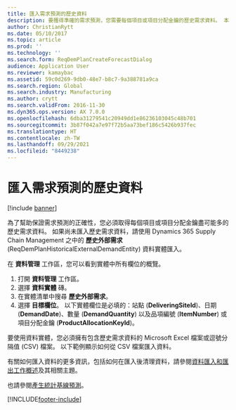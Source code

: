```yaml
---
title: 匯入需求預測的歷史資料
description: 要獲得準確的需求預測，您需要每個項目或項目分配金鑰的歷史需求資料。 本主題介紹如何使用資料實體從任何系統匯入歷史需求資料，以便您擁有更長的需求預測資料記錄。
author: ChristianRytt
ms.date: 05/10/2017
ms.topic: article
ms.prod: ''
ms.technology: ''
ms.search.form: ReqDemPlanCreateForecastDialog
audience: Application User
ms.reviewer: kamaybac
ms.assetid: 59c0d269-9db0-48e7-b8c7-9a388781a9ca
ms.search.region: Global
ms.search.industry: Manufacturing
ms.author: crytt
ms.search.validFrom: 2016-11-30
ms.dyn365.ops.version: AX 7.0.0
ms.openlocfilehash: 6dba31279541c20949dd1e86236103045c48b701
ms.sourcegitcommit: 3b87f042a7e97f72b5aa73bef186c5426b937fec
ms.translationtype: HT
ms.contentlocale: zh-TW
ms.lasthandoff: 09/29/2021
ms.locfileid: "8449238"
---
```

# <a name="import-historical-data-for-demand-forecasts"></a>匯入需求預測的歷史資料

[!include [banner](../includes/banner.md)]

為了幫助保證需求預測的正確性，您必須取得每個項目或項目分配金鑰盡可能多的歷史需求資料。 如果尚未匯入歷史需求資料，請使用 Dynamics 365 Supply Chain Management 之中的 **歷史外部需求** (ReqDemPlanHistoricalExternalDemandEntity) 資料實體匯入。

在 **資料管理** 工作區，您可以看到實體中所有欄位的概覽。

1. 打開 **資料管理** 工作區。
2. 選擇 **資料實體** 磚。
3. 在實體清單中搜尋 **歷史外部需求**。
4. 選擇 **目標欄位**。 以下實體欄位是必填的：站點 (**DeliveringSiteId**)、日期 (**DemandDate**)、數量 (**DemandQuantity**) 以及品項編號 (**ItemNumber**) 或項目分配金鑰 (**ProductAllocationKeyId**)。

要使用資料實體，您必須擁有包含歷史需求資料的 Microsoft Excel 檔案或逗號分隔值 (CSV) 檔案。 以下範例顯示如何從 CSV 檔案匯入資料。

有關如何匯入資料的更多資訊，包括如何在匯入後清理資料，請參閱[資料匯入和匯出工作概述](../../fin-ops-core/dev-itpro/data-entities/data-import-export-job.md)及其相關主題。

也請參閱[產生統計基線預測](generate-statistical-baseline-forecast.md)。

[!INCLUDE[footer-include](../../includes/footer-banner.md)]
